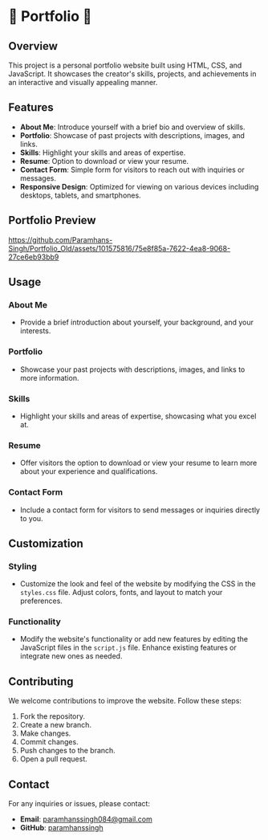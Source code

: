 # 🌟 Portfolio 📄

## Overview
This project is a personal portfolio website built using HTML, CSS, and JavaScript. It showcases the creator's skills, projects, and achievements in an interactive and visually appealing manner.

## Features
- **About Me**: Introduce yourself with a brief bio and overview of skills.
- **Portfolio**: Showcase of past projects with descriptions, images, and links.
- **Skills**: Highlight your skills and areas of expertise.
- **Resume**: Option to download or view your resume.
- **Contact Form**: Simple form for visitors to reach out with inquiries or messages.
- **Responsive Design**: Optimized for viewing on various devices including desktops, tablets, and smartphones.

## Portfolio Preview
https://github.com/Paramhans-Singh/Portfolio_Old/assets/101575816/75e8f85a-7622-4ea8-9068-27ce6eb93bb9

## Usage

### About Me
- Provide a brief introduction about yourself, your background, and your interests.

### Portfolio
- Showcase your past projects with descriptions, images, and links to more information.

### Skills
- Highlight your skills and areas of expertise, showcasing what you excel at.

### Resume
- Offer visitors the option to download or view your resume to learn more about your experience and qualifications.

### Contact Form
- Include a contact form for visitors to send messages or inquiries directly to you.

## Customization

### Styling
- Customize the look and feel of the website by modifying the CSS in the `styles.css` file. Adjust colors, fonts, and layout to match your preferences.

### Functionality
- Modify the website's functionality or add new features by editing the JavaScript files in the `script.js` file. Enhance existing features or integrate new ones as needed.

## Contributing
We welcome contributions to improve the website. Follow these steps:
1. Fork the repository.
2. Create a new branch.
3. Make changes.
4. Commit changes.
5. Push changes to the branch.
6. Open a pull request.

## Contact
For any inquiries or issues, please contact:
- **Email**: paramhanssingh084@gmail.com
- **GitHub**: [paramhanssingh](https://github.com/Paramhans-Singh)
